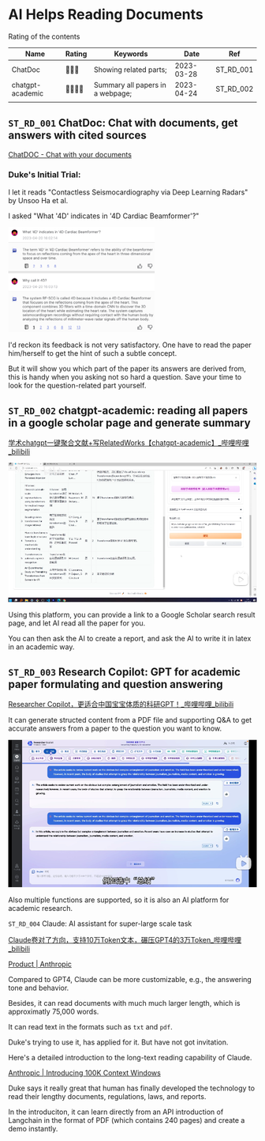 # AI Helps Reading Documents

Rating of the contents

| Name             | Rating | Keywords                         | Date       | Ref       |
| ---------------- | ------ | -------------------------------- | ---------- | --------- |
| ChatDoc          | 🌟🌟🌟    | Showing related parts;           | 2023-03-28 | ST_RD_001 |
| chatgpt-academic | 🌟🌟🌟🌟   | Summary all papers in a webpage; | 2023-04-24 | ST_RD_002 |
|                  |        |                                  |            |           |

## `ST_RD_001` ChatDoc: Chat with documents, get answers with cited sources

[ChatDOC - Chat with your documents](https://chatdoc.com/)

### Duke's Initial Trial:

I let it reads "Contactless Seismocardiography via Deep Learning Radars" by Unsoo Ha et al.

I asked "What '4D' indicates in '4D Cardiac Beamformer'?"

<img src="./AI Helps Reading Documents.assets/image-20230423143543312.png" alt="image-20230423143543312" style="zoom:50%;" />

I'd reckon its feedback is not very satisfactory. One have to read the paper him/herself to get the hint of such a subtle concept.

But it will show you which part of the paper its answers are derived from, this is handy when you asking not so hard a question. Save your time to look for the question-related part yourself.

## `ST_RD_002` chatgpt-academic: reading all papers in a google scholar page and generate summary

[学术chatgpt一键聚合文献+写RelatedWorks【chatgpt-academic】_哔哩哔哩_bilibili](https://www.bilibili.com/video/BV1GP411U7Az/?spm_id_from=333.999.0.0&vd_source=57ac3ae5415445af2ffe1e61e1722d73)

<img src="./AI Helps Reading Documents.assets/image-20230425000442582.png" alt="image-20230425000442582" style="zoom:67%;" />

Using this platform, you can provide a link to a Google Scholar search result page, and let AI read all the paper for you.

You can then ask the AI to create a report, and ask the AI to write it in latex in an academic way.



## `ST_RD_003` Research Copilot: GPT for academic paper formulating and question answering

[Researcher Copilot，更适合中国宝宝体质的科研GPT！_哔哩哔哩_bilibili](https://www.bilibili.com/video/BV1Nk4y1a7Xb/?spm_id_from=pageDriver&vd_source=57ac3ae5415445af2ffe1e61e1722d73)

It can generate structed content from a PDF file and supporting Q&A to get accurate answers from a paper to the question you want to know.

<img src="./AI Helps Reading Documents.assets/image-20230425001306037.png" alt="image-20230425001306037" style="zoom:67%;" />

Also multiple functions are supported, so it is also an AI platform for academic research.



`ST_RD_004` Claude: AI assistant for super-large scale task

[Claude卷对了方向，支持10万Token文本，碾压GPT4的3万Token_哔哩哔哩_bilibili](https://www.bilibili.com/video/BV1Ja4y137uQ/?spm_id_from=autoNext&vd_source=57ac3ae5415445af2ffe1e61e1722d73)

[Product | Anthropic](https://www.anthropic.com/product)



Compared to GPT4, Claude can be more customizable, e.g., the answering tone and behavior.

Besides, it can read documents with much much larger length, which is approximatly 75,000 words.

It can read text in the formats such as `txt` and `pdf`.

Duke's trying to use it, has applied for it. But have not got invitation.



Here's a detailed introduction to the long-text reading capability of Claude.

[Anthropic | Introducing 100K Context Windows](https://www.anthropic.com/index/100k-context-windows)

Duke says it really great that human has finally developed the technology to read their lengthy documents, regulations, laws, and reports.

In the introduciton, it can learn directly from an API introduction of Langchain in the format of PDF (which contains 240 pages) and create a demo instantly.



